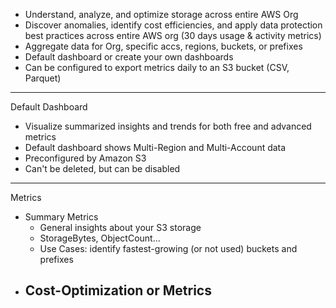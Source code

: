 - Understand, analyze, and optimize storage across entire AWS Org
- Discover anomalies, identify cost efficiencies, and apply data protection best practices across entire AWS org (30 days usage & activity metrics)
- Aggregate data for Org, specific accs, regions, buckets, or prefixes
- Default dashboard or create your own dashboards
- Can be configured to export metrics daily to an S3 bucket (CSV, Parquet)
---
Default Dashboard
- Visualize summarized insights and trends for both free and advanced metrics
- Default dashboard shows Multi-Region and Multi-Account data
- Preconfigured by Amazon S3
- Can't be deleted, but can be disabled
---
Metrics
- Summary Metrics
	- General insights about your S3 storage
	- StorageBytes, ObjectCount...
	- Use Cases: identify fastest-growing (or not used) buckets and prefixes
- Cost-Optimization or Metrics
	- 